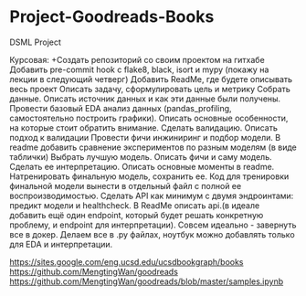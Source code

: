 # Project-Goodreads-Books
DSML Project 

Курсовая:
+Создать репозиторий со своим проектом на гитхабе
Добавить pre-commit hook с flake8, black, isort и mypy (покажу на лекции в следующий четверг)
Добавить ReadMe, где будете описывать весь проект
Описать задачу, сформулировать цель и метрику
Собрать данные. Описать источник данных и как эти данные были получены.
Провести базовый EDA анализ данных (pandas_profiling, самостоятельно построить графики). Описать основные особенности, на которые стоит обратить внимание.
Сделать валидацию. Описать подход к валидации
Провести фичи инжиниринг и подбор модели. В readme добавить сравнение экспериментов по разным моделям (в виде таблички)
Выбрать лучшую модель. Описать фичи и саму модель.
Сделать ее интерпретацию. Описать основные моменты в readme.
Натренировать финальную модель, сохранить ее. Код для тренировки финальной модели вынести в отдельный файл с полной ее воспроизводимостью.
Сделать API как минимум с двумя эндроинтами: предикт модели и healthcheck. В ReadMe описать api.(в идеале добавить ещё один endpoint, который будет решать конкретную проблему, и endpoint для интерпретации). Совсем идеально - завернуть все в докер. 
Делаем все в .py файлах, ноутбук можно добавлять только для EDA и интерпретации.


https://sites.google.com/eng.ucsd.edu/ucsdbookgraph/books
https://github.com/MengtingWan/goodreads
https://github.com/MengtingWan/goodreads/blob/master/samples.ipynb
